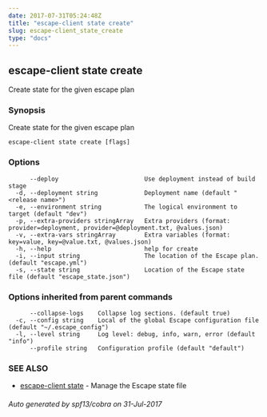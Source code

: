 ```yaml
---
date: 2017-07-31T05:24:48Z
title: "escape-client state create"
slug: escape-client_state_create
type: "docs"
---
```

## escape-client state create

Create state for the given escape plan

### Synopsis


Create state for the given escape plan

```
escape-client state create [flags]
```

### Options

```
      --deploy                        Use deployment instead of build stage
  -d, --deployment string             Deployment name (default "<release name>")
  -e, --environment string            The logical environment to target (default "dev")
  -p, --extra-providers stringArray   Extra providers (format: provider=deployment, provider=@deployment.txt, @values.json)
  -v, --extra-vars stringArray        Extra variables (format: key=value, key=@value.txt, @values.json)
  -h, --help                          help for create
  -i, --input string                  The location of the Escape plan. (default "escape.yml")
  -s, --state string                  Location of the Escape state file (default "escape_state.json")
```

### Options inherited from parent commands

```
      --collapse-logs    Collapse log sections. (default true)
  -c, --config string    Local of the global Escape configuration file (default "~/.escape_config")
  -l, --level string     Log level: debug, info, warn, error (default "info")
      --profile string   Configuration profile (default "default")
```

### SEE ALSO
* [escape-client state](../escape-client_state/)	 - Manage the Escape state file

###### Auto generated by spf13/cobra on 31-Jul-2017

